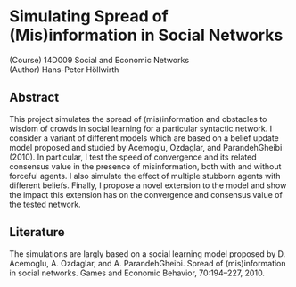 # Simulating Spread of (Mis)information in Social Networks
(Course) 14D009 Social and Economic Networks <br>
(Author) Hans-Peter Höllwirth 

## Abstract
This project simulates the spread of (mis)information and obstacles to wisdom of crowds in social learning for a particular syntactic network. 
I consider a variant of different models which are based on a belief update model proposed and studied by Acemoglu, Ozdaglar, and ParandehGheibi (2010). 
In particular, I test the speed of convergence and its related consensus value in the presence of misinformation, both with and without forceful agents. 
I also simulate the effect of multiple stubborn agents with different beliefs. 
Finally, I propose a novel extension to the model and show the impact this extension has on the convergence and consensus value of the tested network. 

## Literature
The simulations are largly based on a social learning model proposed by D. Acemoglu, A. Ozdaglar, and A. ParandehGheibi. Spread of (mis)information in social networks. Games and Economic Behavior, 70:194–227, 2010.
